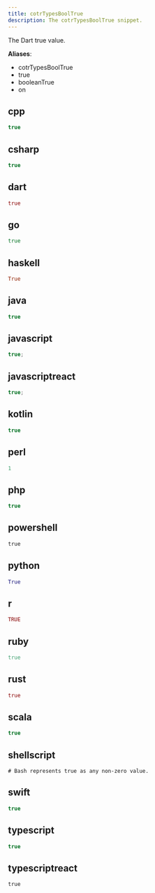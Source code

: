 ```yaml
---
title: cotrTypesBoolTrue
description: The cotrTypesBoolTrue snippet.
---
```


The Dart true value.

**Aliases**:
- cotrTypesBoolTrue
- true
- booleanTrue
- on

## cpp
```cpp
true
```

## csharp
```csharp
true
```

## dart
```dart
true
```

## go
```go
true
```

## haskell
```haskell
True
```

## java
```java
true
```

## javascript
```javascript
true;
```

## javascriptreact
```javascriptreact
true;
```

## kotlin
```kotlin
true
```

## perl
```perl
1
```

## php
```php
true
```

## powershell
```powershell
true
```

## python
```python
True
```

## r
```r
TRUE
```

## ruby
```ruby
true
```

## rust
```rust
true
```

## scala
```scala
true
```

## shellscript
```shellscript
# Bash represents true as any non-zero value.
```

## swift
```swift
true
```

## typescript
```typescript
true
```

## typescriptreact
```typescriptreact
true
```


